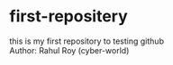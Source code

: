 # first-repositery
this is my first repository to testing github
<br>
Author: Rahul Roy (cyber-world)
